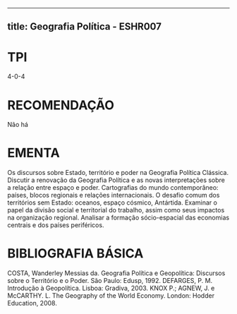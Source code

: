 
---
title: Geografia Política - ESHR007 
---

# TPI

4-0-4

# RECOMENDAÇÃO

Não há

# EMENTA

Os discursos sobre Estado, território e poder na Geografia Política Clássica. Discutir a renovação da Geografia Política e as novas interpretações sobre a relação entre espaço e poder. Cartografias do mundo contemporâneo: países, blocos regionais e relações internacionais. O desafio comum dos territórios sem Estado: oceanos, espaço cósmico, Antártida. Examinar o papel da divisão social e territorial do trabalho, assim como seus impactos na organização regional. Analisar a formação sócio-espacial das economias centrais e dos países periféricos.

# BIBLIOGRAFIA BÁSICA

COSTA, Wanderley Messias da. Geografia Política e Geopolítica: Discursos sobre o Território e o Poder. São Paulo: Edusp, 1992.
DEFARGES, P. M. Introdução à Geopolítica. Lisboa: Gradiva, 2003.
KNOX P.; AGNEW, J. e McCARTHY. L. The Geography of the World Economy. London: Hodder Education, 2008.
        
